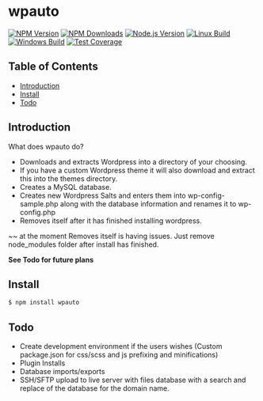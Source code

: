 # wpauto

[![NPM Version][npm-image]][npm-url]
[![NPM Downloads][downloads-image]][downloads-url]
[![Node.js Version][node-version-image]][node-version-url]
[![Linux Build][travis-image]][travis-url]
[![Windows Build][appveyor-image]][appveyor-url]
[![Test Coverage][coveralls-image]][coveralls-url]

## Table of Contents

- [Introduction](#introduction)
- [Install](#install)
- [Todo](#todo)


## Introduction

What does wpauto do?
- Downloads and extracts Wordpress into a directory of your choosing.
- If you have a custom Wordpress theme it will also download and extract this into the themes directory.
- Creates a MySQL database.
- Creates new Wordpress Salts and enters them into wp-config-sample.php along with the database information and renames it to wp-config.php
- Removes itself after it has finished installing wordpress. 

~~ at the moment Removes itself is having issues. Just remove node_modules folder after install has finished.

**See Todo for future plans**


## Install

```sh
$ npm install wpauto
```

## Todo

* Create development environment if the users wishes (Custom package.json for css/scss and js prefixing and minifications)
* Plugin Installs
* Database imports/exports
* SSH/SFTP upload to live server with files database with a search and replace of the database for the domain name.

[npm-image]: https://img.shields.io/npm/v/wpauto.svg
[npm-url]: https://npmjs.org/package/wpauto
[node-version-image]: https://img.shields.io/node/v/wpauto.svg
[node-version-url]: https://nodejs.org/en/download/
[travis-image]: https://img.shields.io/travis/michaelmano/node-wpauto/master.svg?label=linux
[travis-url]: https://travis-ci.org/michaelmano/node-wpauto
[appveyor-image]: https://img.shields.io/appveyor/ci/dougwilson/node-wpauto/master.svg?label=windows
[appveyor-url]: https://ci.appveyor.com/project/dougwilson/node-wpauto
[coveralls-image]: https://img.shields.io/coveralls/michaelmano/node-wpauto/master.svg
[coveralls-url]: https://coveralls.io/r/michaelmano/node-wpauto?branch=master
[downloads-image]: https://img.shields.io/npm/dm/wpauto.svg
[downloads-url]: https://npmjs.org/package/wpauto
